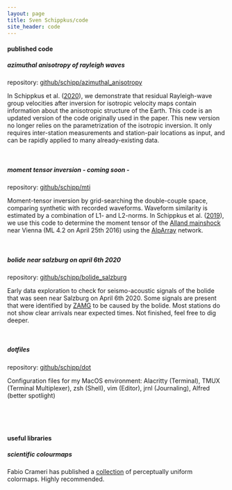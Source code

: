 ```yaml
---
layout: page
title: Sven Schippkus/code
site_header: code
---
```


#### published code

##### azimuthal anisotropy of rayleigh waves

repository: [github/schipp/azimuthal_anisotropy](https://github.com/schipp/azimuthal_anisotropy)

In Schippkus et al. ([2020](http://doi.org/10.1093/gji/ggz565)), we demonstrate that residual Rayleigh-wave group velocities after inversion for isotropic velocity maps contain information about the anisotropic structure of the Earth. This code is an updated version of the code originally used in the paper. This new version no longer relies on the parametrization of the isotropic inversion. It only requires inter-station measurements and station-pair locations as input, and can be rapidly applied to many already-existing data.

&nbsp;

##### moment tensor inversion - *coming soon* -

repository: [github/schipp/mti](https://github.com/schipp/mti)

Moment-tensor inversion by grid-searching the double-couple space, comparing synthetic with recorded waveforms. Waveform similarity is estimated by a combination of L1- and L2-norms. In Schippkus et al. ([2019](http://doi.org/10.17738/ajes.2019.0010)), we use this code to determine the moment tensor of the [Alland mainshock](https://www.zamg.ac.at/cms/de/geophysik/news/kraeftiges-erdbeben-im-osten-oesterreichs) near Vienna (ML 4.2 on April 25th 2016) using the [AlpArray](http://www.alparray.ethz.ch) network.

&nbsp;

##### bolide near salzburg on april 6th 2020

repository: [github/schipp/bolide_salzburg](https://github.com/schipp/bolide_salzburg)

Early data exploration to check for seismo-acoustic signals of the bolide that was seen near Salzburg on April 6th 2020. Some signals are present that were identified by [ZAMG](https://www.zamg.ac.at/cms/de/geophysik/news/feuerkugel-ueber-oesterreich-wurde-seismisch-registriert) to be caused by the bolide. Most stations do not show clear arrivals near expected times. Not finished, feel free to dig deeper.

&nbsp;

##### dotfiles

repository: [github/schipp/dot](https://github.com/schipp/dot)

Configuration files for my MacOS environment: Alacritty (Terminal), TMUX (Terminal Multiplexer), zsh (Shell), vim (Editor), jrnl (Journaling), Alfred (better spotlight)

&nbsp;

&nbsp;

#### useful libraries

##### scientific colourmaps

Fabio Crameri has published a [collection](http://www.fabiocrameri.ch/colourmaps.php) of perceptually uniform colormaps. Highly recommended.
